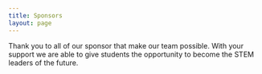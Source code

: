 ```yaml
---
title: Sponsors
layout: page
---
```


Thank you to all of our sponsor that make our team possible. With your support we are able to give students the
opportunity to become the STEM leaders of the future.